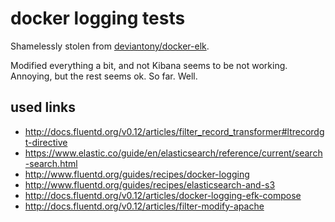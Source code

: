 # docker logging tests

Shamelessly stolen from [deviantony/docker-elk](https://github.com/deviantony/docker-elk).

Modified everything a bit, and not Kibana seems to be not working. Annoying, but the rest seems ok. So far. Well.


## used links

* http://docs.fluentd.org/v0.12/articles/filter_record_transformer#ltrecordgt-directive
* https://www.elastic.co/guide/en/elasticsearch/reference/current/search-search.html
* http://www.fluentd.org/guides/recipes/docker-logging
* http://www.fluentd.org/guides/recipes/elasticsearch-and-s3
* http://docs.fluentd.org/v0.12/articles/docker-logging-efk-compose
* http://docs.fluentd.org/v0.12/articles/filter-modify-apache
